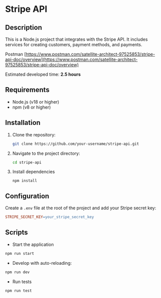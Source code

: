 # Stripe API

## Description

This is a Node.js project that integrates with the Stripe API. It includes services for creating customers, payment methods, and payments.

Postman [https://www.postman.com/satellite-architect-97525853/stripe-api-doc/overview](https://www.postman.com/satellite-architect-97525853/stripe-api-doc/overview)

Estimated developed time: **2.5 hours**

## Requirements

- Node.js (v18 or higher)
- npm (v8 or higher)

## Installation

1. Clone the repository:

   ```bash
   git clone https://github.com/your-username/stripe-api.git
   ```
2. Navigate to the project directory:

   ```bash
   cd stripe-api
   ```
3. Install dependencies

   ```ba
   npm install
   ```

## Configuration

Create a `.env` file at the root of the project and add your Stripe secret key:

```makefile
STRIPE_SECRET_KEY=your_stripe_secret_key
```

## Scripts

* Start the application

```makefile
npm run start
```

* Develop with auto-reloading:

```makefile
npm run dev
```

* Run tests

```makefile
npm run test
```
